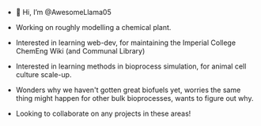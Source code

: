 - 👋 Hi, I’m @AwesomeLlama05

- Working on roughly modelling a chemical plant.

- Interested in learning web-dev, for maintaining the Imperial College ChemEng Wiki (and Communal Library)
- Interested in learning methods in bioprocess simulation, for animal cell culture scale-up.
- Wonders why we haven't gotten great biofuels yet, worries the same thing might happen for other bulk bioprocesses, wants to figure out why.

- Looking to collaborate on any projects in these areas! 



